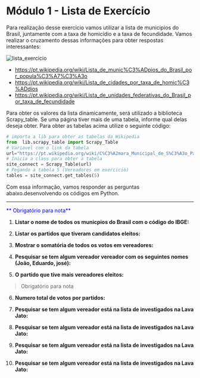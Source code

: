 Módulo 1 - Lista de Exercício
=========

Para realização desse exercício vamos utilizar a lista de municipios do Brasil, juntamente com a taxa de homicídio e a taxa de fecundidade. Vamos realizar o cruzamento dessas informações para obter respostas interessantes:

![lista_exercicio](https://github.com/clodonil/curso_python/blob/master/Imagens/m1_exercicio.JPG)

* https://pt.wikipedia.org/wiki/Lista_de_munic%C3%ADpios_do_Brasil_por_popula%C3%A7%C3%A3o
* https://pt.wikipedia.org/wiki/Lista_de_cidades_por_taxa_de_homic%C3%ADdios
* https://pt.wikipedia.org/wiki/Lista_de_unidades_federativas_do_Brasil_por_taxa_de_fecundidade

Para obter os valores da lista dinamicamente, será utilizado a biblioteca Scrapy_table. Se uma página tiver mais de uma tabela, informe qual delas deseja obter. Para obter as tabelas acima utilize o seguinte código:

```python
# importa a lib para obter as tabelas da Wikipedia
from  lib.scrapy_table import Scrapy_Table
# Variavel com o link da tabela
url="https://pt.wikipedia.org/wiki/C%C3%A2mara_Municipal_de_S%C3%A3o_Paulo"
# Inicia a class para obter a tabela
site_connect = Scrapy_Table(url)
# Pegando a tabela 5 (Vereadores em exercicio)
tables = site_connect.get_tables(5)
```

Com essa informação, vamos responder as perguntas abaixo.desenvolvendo os códigos em Python.


------
<span style="color:blue">** Obrigatório para nota**
1. **Listar o nome de todos os municpios do Brasil com o código do IBGE:**
>

2. **Listar os partidos que tiveram candidatos eleitos:**
   
3. **Mostrar o somatória de todos os votos em vereadores:**

4. **Pesquisar se tem algum vereador vereador com os seguintes nomes (João, Eduardo, josé):**
	
5. **O partido que tive mais vereadores eleitos:**
</span>

> Obrigatório para nota

6. **Numero total de votos por partidos:**

7. **Pesquisar se tem algum vereador está na lista de investigados na Lava Jato:**

8. **Pesquisar se tem algum vereador está na lista de investigados na Lava Jato:**

9. **Pesquisar se tem algum vereador está na lista de investigados na Lava Jato:**

10. **Pesquisar se tem algum vereador está na lista de investigados na Lava Jato:**
